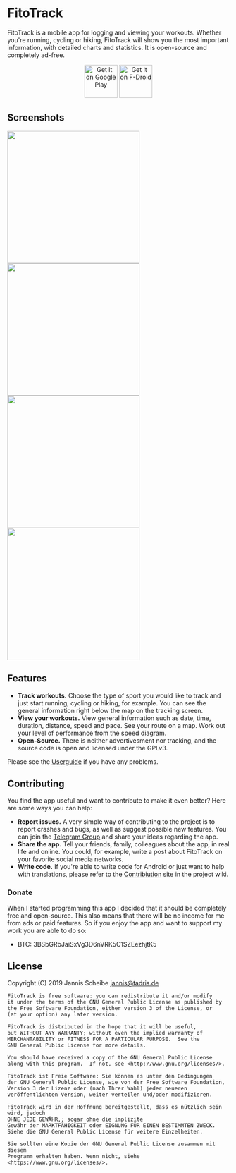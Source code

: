 # FitoTrack

FitoTrack is a mobile app for logging and viewing your workouts. Whether you're running, cycling or hiking, FitoTrack will show you the most important information, with detailed charts and statistics. It is open-source and completely ad-free.

<p align="center">
  <a href="https://play.google.com/store/apps/details?id=de.tadris.fitness"><img alt="Get it on Google Play" src="https://codeberg.org/jannis/FitoTrack/raw/branch/master/doc/badge-google-play.png" height="75"/></a>
  <a href="https://f-droid.org/packages/de.tadris.fitness"><img src="https://fdroid.gitlab.io/artwork/badge/get-it-on.png" alt="Get it on F-Droid" height="75"></a>
</p>

## Screenshots

<img src="https://codeberg.org/jannis/FitoTrack/raw/branch/master/doc/screenshots/screenshot1.png" width="300"/>
<img src="https://codeberg.org/jannis/FitoTrack/raw/branch/master/doc/screenshots/screenshot2.png" width="300"/>
<img src="https://codeberg.org/jannis/FitoTrack/raw/branch/master/doc/screenshots/screenshot3.png" width="300"/>
<img src="https://codeberg.org/jannis/FitoTrack/raw/branch/master/doc/screenshots/screenshot4.png" width="300"/>

## Features

- **Track workouts.** Choose the type of sport you would like to track and just start running, cycling or hiking, for example. You can see the general information right below the map on the tracking screen.
- **View your workouts.** View general information such as date, time, duration, distance, speed and pace. See your route on a map. Work out your level of performance from the speed diagram.
- **Open-Source.** There is neither advertivesment nor tracking, and the source code is open and licensed under the GPLv3.

Please see the [Userguide](https://codeberg.org/jannis/FitoTrack/wiki/How-to-use) if you have any problems.

## Contributing

You find the app useful and want to contribute to make it even better? Here are some ways you can help:

* **Report issues.** A very simple way of contributing to the project is to report crashes and bugs, as well as suggest possible new features. You can join the [Telegram Group](https://t.me/fitotrack) and share your ideas regarding the app.
* **Share the app.** Tell your friends, family, colleagues about the app, in real life and online. You could, for example, write a post about FitoTrack on your favorite social media networks.
* **Write code.** If you're able to write code for Android or just want to help with translations, please refer to the [Contribiution](https://codeberg.org/jannis/FitoTrack/wiki/Contributing) site in the project wiki.

### Donate

When I started programming this app I decided that it should be completely free and open-source. This also means that there will be no income for me from ads or paid features. So if you enjoy the app and want to support my work you are able to do so:

* BTC: 3BSbGRbJaiSxVg3D6nVRK5C1SZEezhjtK5

## License

Copyright (C) 2019 Jannis Scheibe <jannis@tadris.de>

	FitoTrack is free software: you can redistribute it and/or modify
    it under the terms of the GNU General Public License as published by
    the Free Software Foundation, either version 3 of the License, or
    (at your option) any later version.

    FitoTrack is distributed in the hope that it will be useful,
    but WITHOUT ANY WARRANTY; without even the implied warranty of
    MERCHANTABILITY or FITNESS FOR A PARTICULAR PURPOSE.  See the
    GNU General Public License for more details.

    You should have received a copy of the GNU General Public License
    along with this program.  If not, see <http://www.gnu.org/licenses/>.

    FitoTrack ist Freie Software: Sie können es unter den Bedingungen
    der GNU General Public License, wie von der Free Software Foundation,
    Version 3 der Lizenz oder (nach Ihrer Wahl) jeder neueren
    veröffentlichten Version, weiter verteilen und/oder modifizieren.

    FitoTrack wird in der Hoffnung bereitgestellt, dass es nützlich sein wird, jedoch
    OHNE JEDE GEWÄHR,; sogar ohne die implizite
    Gewähr der MARKTFÄHIGKEIT oder EIGNUNG FÜR EINEN BESTIMMTEN ZWECK.
    Siehe die GNU General Public License für weitere Einzelheiten.

    Sie sollten eine Kopie der GNU General Public License zusammen mit diesem
    Programm erhalten haben. Wenn nicht, siehe <https://www.gnu.org/licenses/>.
